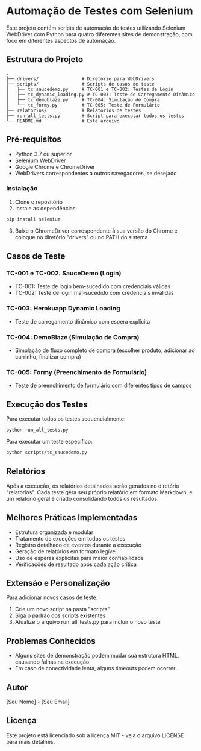 # Automação de Testes com Selenium

Este projeto contém scripts de automação de testes utilizando Selenium WebDriver com Python para quatro diferentes sites de demonstração, com foco em diferentes aspectos de automação.

## Estrutura do Projeto

```
.
├── drivers/                # Diretório para WebDrivers
├── scripts/                # Scripts de casos de teste
│   ├── tc_saucedemo.py     # TC-001 e TC-002: Testes de Login
│   ├── tc_dynamic_loading.py # TC-003: Teste de Carregamento Dinâmico
│   ├── tc_demoblaze.py     # TC-004: Simulação de Compra
│   └── tc_formy.py         # TC-005: Teste de Formulário
├── relatorios/             # Relatórios de testes
├── run_all_tests.py        # Script para executar todos os testes
└── README.md               # Este arquivo
```

## Pré-requisitos

- Python 3.7 ou superior
- Selenium WebDriver
- Google Chrome e ChromeDriver
- WebDrivers correspondentes a outros navegadores, se desejado

### Instalação

1. Clone o repositório
2. Instale as dependências:

```bash
pip install selenium
```

3. Baixe o ChromeDriver correspondente à sua versão do Chrome e coloque no diretório "drivers" ou no PATH do sistema

## Casos de Teste

### TC-001 e TC-002: SauceDemo (Login)
- TC-001: Teste de login bem-sucedido com credenciais válidas
- TC-002: Teste de login mal-sucedido com credenciais inválidas

### TC-003: Herokuapp Dynamic Loading
- Teste de carregamento dinâmico com espera explícita

### TC-004: DemoBlaze (Simulação de Compra)
- Simulação de fluxo completo de compra (escolher produto, adicionar ao carrinho, finalizar compra)

### TC-005: Formy (Preenchimento de Formulário)
- Teste de preenchimento de formulário com diferentes tipos de campos

## Execução dos Testes

Para executar todos os testes sequencialmente:

```bash
python run_all_tests.py
```

Para executar um teste específico:

```bash
python scripts/tc_saucedemo.py
```

## Relatórios

Após a execução, os relatórios detalhados serão gerados no diretório "relatorios". Cada teste gera seu próprio relatório em formato Markdown, e um relatório geral é criado consolidando todos os resultados.

## Melhores Práticas Implementadas

- Estrutura organizada e modular
- Tratamento de exceções em todos os testes
- Registro detalhado de eventos durante a execução
- Geração de relatórios em formato legível
- Uso de esperas explícitas para maior confiabilidade
- Verificações de resultado após cada ação crítica

## Extensão e Personalização

Para adicionar novos casos de teste:

1. Crie um novo script na pasta "scripts"
2. Siga o padrão dos scripts existentes
3. Atualize o arquivo run_all_tests.py para incluir o novo teste

## Problemas Conhecidos

- Alguns sites de demonstração podem mudar sua estrutura HTML, causando falhas na execução
- Em caso de conectividade lenta, alguns timeouts podem ocorrer

## Autor

[Seu Nome] - [Seu Email]

## Licença

Este projeto está licenciado sob a licença MIT - veja o arquivo LICENSE para mais detalhes. 